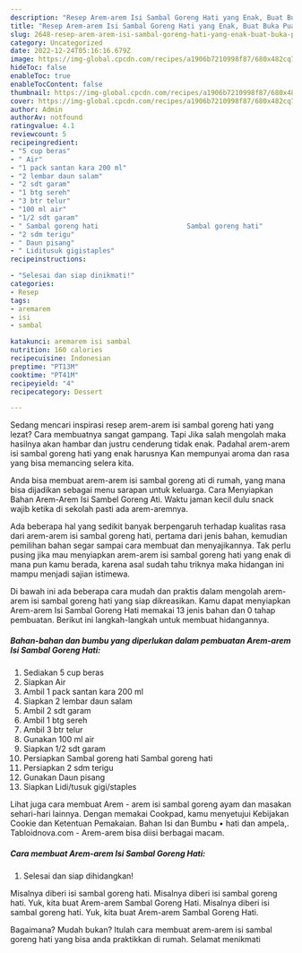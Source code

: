 ```yaml
---
description: "Resep Arem-arem Isi Sambal Goreng Hati yang Enak, Buat Buka Puasa Lezat Sekali"
title: "Resep Arem-arem Isi Sambal Goreng Hati yang Enak, Buat Buka Puasa Lezat Sekali"
slug: 2648-resep-arem-arem-isi-sambal-goreng-hati-yang-enak-buat-buka-puasa-lezat-sekali
category: Uncategorized
date: 2022-12-24T05:16:16.679Z
image: https://img-global.cpcdn.com/recipes/a1906b7210998f87/680x482cq70/arem-arem-isi-sambal-goreng-hati-foto-resep-utama.jpg
hideToc: false
enableToc: true
enableTocContent: false
thumbnail: https://img-global.cpcdn.com/recipes/a1906b7210998f87/680x482cq70/arem-arem-isi-sambal-goreng-hati-foto-resep-utama.jpg
cover: https://img-global.cpcdn.com/recipes/a1906b7210998f87/680x482cq70/arem-arem-isi-sambal-goreng-hati-foto-resep-utama.jpg
author: Admin
authorAv: notfound
ratingvalue: 4.1
reviewcount: 5
recipeingredient:
- "5 cup beras"
- " Air"
- "1 pack santan kara 200 ml"
- "2 lembar daun salam"
- "2 sdt garam"
- "1 btg sereh"
- "3 btr telur"
- "100 ml air"
- "1/2 sdt garam"
- " Sambal goreng hati                      Sambal goreng hati"
- "2 sdm terigu"
- " Daun pisang"
- " Liditusuk gigistaples"
recipeinstructions:

- "Selesai dan siap dinikmati!"
categories:
- Resep
tags:
- aremarem
- isi
- sambal

katakunci: aremarem isi sambal 
nutrition: 160 calories
recipecuisine: Indonesian
preptime: "PT13M"
cooktime: "PT41M"
recipeyield: "4"
recipecategory: Dessert

---
```



Sedang mencari inspirasi resep arem-arem isi sambal goreng hati yang lezat? Cara membuatnya sangat gampang. Tapi Jika salah mengolah maka hasilnya akan hambar dan justru cenderung tidak enak. Padahal arem-arem isi sambal goreng hati yang enak harusnya Kan mempunyai aroma dan rasa yang bisa memancing selera kita.


Anda bisa membuat arem-arem isi sambal goreng ati di rumah, yang mana bisa dijadikan sebagai menu sarapan untuk keluarga. Cara Menyiapkan Bahan Arem-Arem Isi Sambel Goreng Ati. Waktu jaman kecil dulu snack wajib ketika di sekolah pasti ada arem-aremnya.

Ada beberapa hal yang sedikit banyak berpengaruh terhadap kualitas rasa dari arem-arem isi sambal goreng hati, pertama dari jenis bahan, kemudian pemilihan bahan segar sampai cara membuat dan menyajikannya. Tak perlu pusing jika mau menyiapkan arem-arem isi sambal goreng hati yang enak di mana pun kamu berada, karena asal sudah tahu triknya maka hidangan ini mampu menjadi sajian istimewa.


Di bawah ini ada beberapa cara mudah dan praktis dalam mengolah arem-arem isi sambal goreng hati yang siap dikreasikan. Kamu dapat menyiapkan Arem-arem Isi Sambal Goreng Hati memakai 13 jenis bahan dan 0 tahap pembuatan. Berikut ini langkah-langkah untuk membuat hidangannya.

<!--inarticleads1-->

##### Bahan-bahan dan bumbu yang diperlukan dalam pembuatan Arem-arem Isi Sambal Goreng Hati:

1. Sediakan 5 cup beras
1. Siapkan  Air
1. Ambil 1 pack santan kara 200 ml
1. Siapkan 2 lembar daun salam
1. Ambil 2 sdt garam
1. Ambil 1 btg sereh
1. Ambil 3 btr telur
1. Gunakan 100 ml air
1. Siapkan 1/2 sdt garam
1. Persiapkan  Sambal goreng hati                      Sambal goreng hati
1. Persiapkan 2 sdm terigu
1. Gunakan  Daun pisang
1. Siapkan  Lidi/tusuk gigi/staples


Lihat juga cara membuat Arem - arem isi sambal goreng ayam dan masakan sehari-hari lainnya. Dengan memakai Cookpad, kamu menyetujui Kebijakan Cookie dan Ketentuan Pemakaian. Bahan Isi dan Bumbu • hati dan ampela,. Tabloidnova.com - Arem-arem bisa diisi berbagai macam. 

<!--inarticleads2-->

##### Cara membuat Arem-arem Isi Sambal Goreng Hati:


1. Selesai dan siap dihidangkan!

Misalnya diberi isi sambal goreng hati. Misalnya diberi isi sambal goreng hati. Yuk, kita buat Arem-arem Sambal Goreng Hati. Misalnya diberi isi sambal goreng hati. Yuk, kita buat Arem-arem Sambal Goreng Hati. 

Bagaimana? Mudah bukan? Itulah cara membuat arem-arem isi sambal goreng hati yang bisa anda praktikkan di rumah. Selamat menikmati
